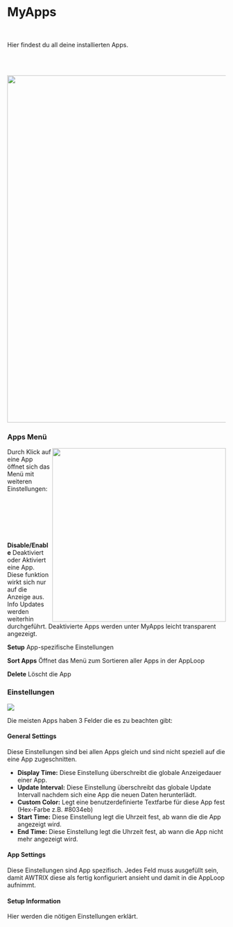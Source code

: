 # MyApps

<br/>

Hier findest du all deine installierten Apps.

<br/><br/>

<div align=center>
  <img width="800" src="../assets/myapps.jpg"/>
</div>

### Apps Menü

<img align="right"  width="400" src="../assets/app.jpg"/>

Durch Klick auf eine App öffnet sich das Menü mit weiteren Einstellungen:

<br/><br/><br/><br/><br/>

**Disable/Enable**
Deaktiviert oder Aktiviert eine App. Diese funktion wirkt sich nur auf die Anzeige aus. Info Updates werden weiterhin durchgeführt. Deaktivierte Apps werden unter MyApps leicht transparent angezeigt.

**Setup**
App-spezifische Einstellungen

**Sort Apps**
Öffnet das Menü zum Sortieren aller Apps in der AppLoop

**Delete**
Löscht die App

### Einstellungen

![](../assets/appsettings.jpg)

Die meisten Apps haben 3 Felder die es zu beachten gibt:

#### General Settings

Diese Einstellungen sind bei allen Apps gleich und sind nicht speziell auf die eine App zugeschnitten.

- **Display Time:**
  Diese Einstellung überschreibt die globale Anzeigedauer einer App.
- **Update Interval:**
  Diese Einstellung überschreibt das globale Update Intervall nachdem sich eine App die neuen Daten herunterlädt.
- **Custom Color:**
Legt eine benutzerdefinierte Textfarbe für diese App fest (Hex-Farbe z.B. #8034eb)
- **Start Time:**
  Diese Einstellung legt die Uhrzeit fest, ab wann die die App angezeigt wird.
- **End Time:**
  Diese Einstellung legt die Uhrzeit fest, ab wann die App nicht mehr angezeigt wird.

#### App Settings

Diese Einstellungen sind App spezifisch. Jedes Feld muss ausgefüllt sein, damit AWTRIX diese als fertig konfiguriert ansieht und damit in die AppLoop aufnimmt.

#### Setup Information

Hier werden die nötigen Einstellungen erklärt.
